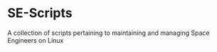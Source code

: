 # SE-Scripts
A collection of scripts pertaining to maintaining and managing Space Engineers on Linux
